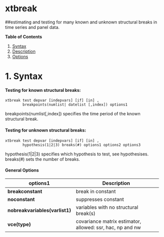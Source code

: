 # xtbreak

##estimating and testing for many known and unknown structural breaks in time series and panel data.

__Table of Contents__
1. [Syntax](#1-syntax)
2. [Description](#2-description)
3. [Options](#3-options)

# 1. Syntax

#### Testing for known structural breaks:

```
xtbreak test depvar [indepvars] [if] [in] , 
        breakpoints(numlist| datelist [,index]) options1
```

breakpoints(numlist[,index]) specifies the time period of the known structural break.

#### Testing for unknown structural breaks:

```
xtbreak test depvar [indepvars] [if] [in] , 
        hypothesis(1|2|3) breaks(#) options1 options2 options3
```

hypothesis(1|2|3) specifies which hypothesis to test, see hypothesises.  breaks(#) sets the number of breaks.


#### General Options

options1 | Description
--- | ---
**breakconstant** | break in constant
**noconstant** | suppresses constant
**nobreakvariables(varlist1)** | variables with no structural break(s)
**vce(type)** | covariance matrix estimator, allowed: ssr, hac, np and nw
